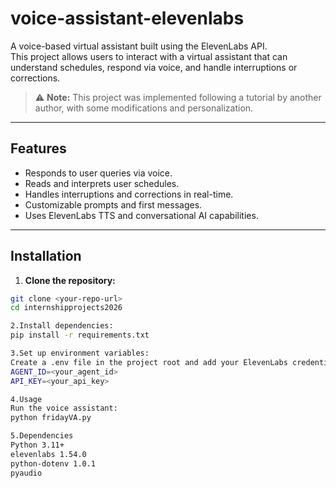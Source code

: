 # voice-assistant-elevenlabs
A voice-based virtual assistant built using the ElevenLabs API.  
This project allows users to interact with a virtual assistant that can understand schedules, respond via voice, and handle interruptions or corrections.

> ⚠️ **Note:** This project was implemented following a tutorial by another author, with some modifications and personalization.

---

## Features

- Responds to user queries via voice.
- Reads and interprets user schedules.
- Handles interruptions and corrections in real-time.
- Customizable prompts and first messages.
- Uses ElevenLabs TTS and conversational AI capabilities.

---

## Installation

1. **Clone the repository:**
```bash
git clone <your-repo-url>
cd internshipprojects2026

2.Install dependencies:
pip install -r requirements.txt

3.Set up environment variables:
Create a .env file in the project root and add your ElevenLabs credentials:
AGENT_ID=<your_agent_id>
API_KEY=<your_api_key>

4.Usage
Run the voice assistant:
python fridayVA.py

5.Dependencies
Python 3.11+
elevenlabs 1.54.0 
python-dotenv 1.0.1
pyaudio
